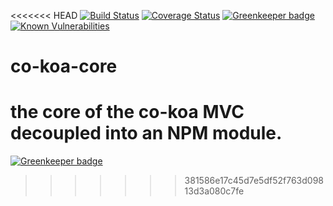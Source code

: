 <<<<<<< HEAD
[![Build Status](https://travis-ci.org/jaysaurus/co-koa-core.svg?branch=master)](https://travis-ci.org/jaysaurus/co-koa-core)
[![Coverage Status](https://coveralls.io/repos/github/jaysaurus/co-koa-core/badge.svg?branch=master)](https://coveralls.io/github/jaysaurus/co-koa-core?branch=master)
[![Greenkeeper badge](https://badges.greenkeeper.io/jaysaurus/co-koa-core.svg)](https://greenkeeper.io/)
[![Known Vulnerabilities](https://snyk.io/test/github/jaysaurus/co-koa-core/badge.svg)](https://snyk.io/test/github/jaysaurus/co-koa-core)

# co-koa-core
the core of the co-koa MVC decoupled into an NPM module.
=======


[![Greenkeeper badge](https://badges.greenkeeper.io/jaysaurus/co-koa-core.svg)](https://greenkeeper.io/)
>>>>>>> 381586e17c45d7e5df52f763d09813d3a080c7fe
